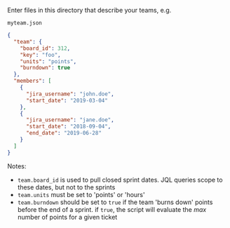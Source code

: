 Enter files in this directory that describe your teams, e.g.

`myteam.json`

```json
{
  "team": {
    "board_id": 312,
    "key": "foo",
    "units": "points",
    "burndown": true
  },
  "members": [
    {
      "jira_username": "john.doe",
      "start_date": "2019-03-04"
    },
    {
      "jira_username": "jane.doe",
      "start_date": "2018-09-04",
      "end_date": "2019-06-28"
    }
  ]
}
```

Notes:

- `team.board_id` is used to pull closed sprint dates. JQL queries scope to
  these dates, but not to the sprints
- `team.units` must be set to 'points' or 'hours'
- `team.burndown` should be set to `true` if the team 'burns down' points
  before the end of a sprint. if `true`, the script will evaluate the *max*
  number of points for a given ticket
